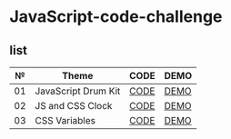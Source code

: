 # JavaScript-code-challenge

## list
| № | Theme | CODE | DEMO |
| --- | --- | --- | --- |
| 01 | JavaScript Drum Kit | [CODE](https://github.com/muborizMirzoev/JavaScript-code-challenge/tree/main/01-JavaScript-Drum-Kit) | [DEMO](https://muborizmirzoev.github.io/JavaScript-code-challenge/01-JavaScript-Drum-Kit/index.html) |
| 02 | JS and CSS Clock | [CODE](https://github.com/muborizMirzoev/JavaScript-code-challenge/tree/main/02-JS-and-CSS-Clock) | [DEMO](https://muborizmirzoev.github.io/JavaScript-code-challenge/02-JS-and-CSS-Clock/index-START.html) |
| 03 | CSS Variables | [CODE](https://github.com/muborizMirzoev/JavaScript-code-challenge/tree/main/02-JS-and-CSS-Clock) | [DEMO](https://muborizmirzoev.github.io/JavaScript-code-challenge/01%20-%20JavaScript%20Drum%20Kit/index.html) |